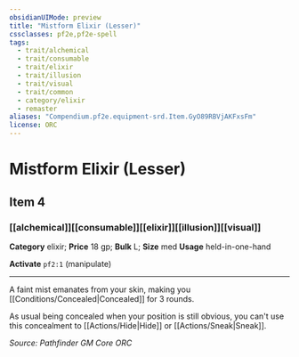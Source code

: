 ```yaml
---
obsidianUIMode: preview
title: "Mistform Elixir (Lesser)"
cssclasses: pf2e,pf2e-spell
tags:
  - trait/alchemical
  - trait/consumable
  - trait/elixir
  - trait/illusion
  - trait/visual
  - trait/common
  - category/elixir
  - remaster
aliases: "Compendium.pf2e.equipment-srd.Item.GyO89RBVjAKFxsFm"
license: ORC
---
```

# Mistform Elixir (Lesser)
## Item 4
### [[alchemical]][[consumable]][[elixir]][[illusion]][[visual]]

**Category** elixir; 
**Price** 18 gp; 
**Bulk** L; **Size** med
**Usage** held-in-one-hand

**Activate** `pf2:1` (manipulate)

* * *

A faint mist emanates from your skin, making you [[Conditions/Concealed|Concealed]] for 3 rounds.

As usual being concealed when your position is still obvious, you can't use this concealment to [[Actions/Hide|Hide]] or [[Actions/Sneak|Sneak]].

*Source: Pathfinder GM Core*
*ORC*